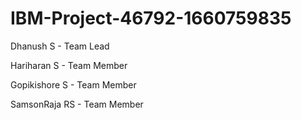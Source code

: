 # IBM-Project-46792-1660759835


Dhanush S - Team Lead

Hariharan S - Team Member

Gopikishore S - Team Member

SamsonRaja RS - Team Member
